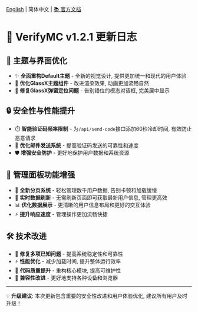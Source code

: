 [English](https://github.com/KiteMC/VerifyMC/releases/tag/v1.2.1) | 简体中文 | [📚 官方文档](https://kitemc.com/docs/verifymc/)

# 🎉 VerifyMC v1.2.1 更新日志

## 🎨 主题与界面优化
- ✨ **全面重构Default主题** - 全新的视觉设计, 提供更加统一和现代的用户体验
- 🌟 **优化GlassX主题组件** - 改进渲染效果, 动画更加流畅自然
- 🔧 **修复GlassX弹窗定位问题** - 告别错位的模态对话框, 完美居中显示

## 🔒 安全性与性能提升
- ⏱️ **智能验证码频率限制** - 为`/api/send-code`接口添加60秒冷却时间, 有效防止恶意请求
- 🚀 **优化邮件发送系统** - 提高验证码发送的可靠性和速度
- 🛡️ **增强安全防护** - 更好地保护用户数据和系统资源

## 👑 管理面板功能增强
- 📄 **全新分页系统** - 轻松管理数千用户数据, 告别卡顿和加载缓慢
- 🔄 **实时数据刷新** - 无需刷新页面即可获取最新用户信息, 管理更高效
- 📊 **优化数据展示** - 更清晰的用户信息布局和更好的交互体验
- ⚡ **提升响应速度** - 管理操作更加流畅快捷

## 🛠️ 技术改进
- 🐛 **修复多项已知问题** - 提高系统稳定性和可靠性
- ⚡ **性能优化** - 减少加载时间, 提升整体运行效率
- 🔧 **代码质量提升** - 重构核心模块, 提高可维护性
- 📱 **兼容性改进** - 更好地支持各种设备和浏览器

---

💡 **升级建议**: 本次更新包含重要的安全性改进和用户体验优化, 建议所有用户及时升级！